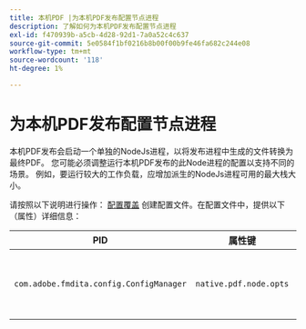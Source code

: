 ```yaml
---
title: 本机PDF |为本机PDF发布配置节点进程
description: 了解如何为本机PDF发布配置节点进程
exl-id: f470939b-a5cb-4d28-92d1-7a0a52c4c637
source-git-commit: 5e0584f1bf0216b8b00f00b9fe46fa682c244e08
workflow-type: tm+mt
source-wordcount: '118'
ht-degree: 1%

---
```


# 为本机PDF发布配置节点进程

本机PDF发布会启动一个单独的NodeJs进程，以将发布进程中生成的文件转换为最终PDF。 您可能必须调整运行本机PDF发布的此Node进程的配置以支持不同的场景。 例如，要运行较大的工作负载，应增加派生的NodeJs进程可用的最大栈大小。

请按照以下说明进行操作： [配置覆盖](../cs-install-guide/download-install-additional-config-override.md) 创建配置文件。在配置文件中，提供以下（属性）详细信息：

| PID | 属性键 | 属性值 |
|---|---|---|
| `com.adobe.fmdita.config.ConfigManager` | `native.pdf.node.opts` | 用于设置任何标准的字符串值 `NODE_OPTIONS`.<BR> 默认值：“” |
